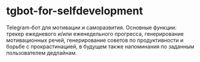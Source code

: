 # tgbot-for-selfdevelopment
Telegram-бот для мотивации и саморазвития. Основные функции: трекер ежедневого и/или еженедельного прогресса, генерирование мотивационных речей, генерирование советов по продуктивности и борьбе с прокрастинацией, в будущем также напоминания по заданным пользователем дедлайнам.
